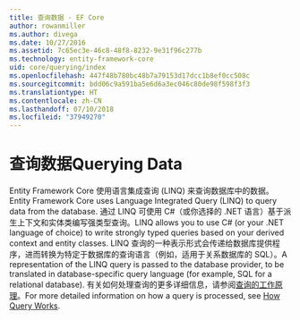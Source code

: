 ```yaml
---
title: 查询数据 - EF Core
author: rowanmiller
ms.author: divega
ms.date: 10/27/2016
ms.assetid: 7c65ec3e-46c8-48f8-8232-9e31f96c277b
ms.technology: entity-framework-core
uid: core/querying/index
ms.openlocfilehash: 447f48b780bc48b7a79153d17dcc1b8ef0cc508c
ms.sourcegitcommit: bdd06c9a591ba5e6d6a3ec046c80de98f598f3f3
ms.translationtype: HT
ms.contentlocale: zh-CN
ms.lasthandoff: 07/10/2018
ms.locfileid: "37949270"
---
```

# <a name="querying-data"></a><span data-ttu-id="cf799-102">查询数据</span><span class="sxs-lookup"><span data-stu-id="cf799-102">Querying Data</span></span>

<span data-ttu-id="cf799-103">Entity Framework Core 使用语言集成查询 (LINQ) 来查询数据库中的数据。</span><span class="sxs-lookup"><span data-stu-id="cf799-103">Entity Framework Core uses Language Integrated Query (LINQ) to query data from the database.</span></span> <span data-ttu-id="cf799-104">通过 LINQ 可使用 C#（或你选择的 .NET 语言）基于派生上下文和实体类编写强类型查询。</span><span class="sxs-lookup"><span data-stu-id="cf799-104">LINQ allows you to use C# (or your .NET language of choice) to write strongly typed queries based on your derived context and entity classes.</span></span> <span data-ttu-id="cf799-105">LINQ 查询的一种表示形式会传递给数据库提供程序，进而转换为特定于数据库的查询语言（例如，适用于关系数据库的 SQL）。</span><span class="sxs-lookup"><span data-stu-id="cf799-105">A representation of the LINQ query is passed to the database provider, to be translated in database-specific query language (for example, SQL for a relational database).</span></span> <span data-ttu-id="cf799-106">有关如何处理查询的更多详细信息，请参阅[查询的工作原理](overview.md)。</span><span class="sxs-lookup"><span data-stu-id="cf799-106">For more detailed information on how a query is processed, see [How Query Works](overview.md).</span></span>
